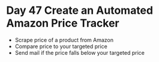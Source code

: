 # Day 47 Create an Automated Amazon Price Tracker
- Scrape price of a product from Amazon
- Compare price to your targeted price
- Send mail if the price falls below your targeted price